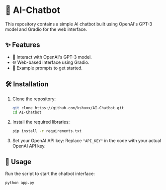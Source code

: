# 🤖 AI-Chatbot

This repository contains a simple AI chatbot built using OpenAI's GPT-3 model and Gradio for the web interface.

## ✨ Features

- 🤝 Interact with OpenAI's GPT-3 model.
- 🌐 Web-based interface using Gradio.
- 📝 Example prompts to get started.

## 🛠️ Installation

1. Clone the repository:
    ```bash
    git clone https://github.com/kshuxx/AI-Chatbot.git
    cd AI-Chatbot
    ```

2. Install the required libraries:
    ```bash
    pip install -r requirements.txt
    ```

3. Set your OpenAI API key:
    Replace `"API_KEY"` in the code with your actual OpenAI API key.

## 🚀 Usage

Run the script to start the chatbot interface:
```bash
python app.py
```